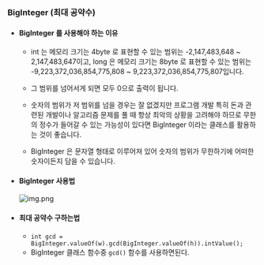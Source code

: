 ### BigInteger (최대 공약수)

* #### BigInteger 를 사용해야 하는 이유
    * int 는 메모리 크기는 4byte 로 표현할 수 있는 범위는 -2,147,483,648 ~ 2,147,483,647이고, long 은 메모리 크기는 8byte 로 표현할 수 있는 범위는 -9,223,372,036,854,775,808 ~ 9,223,372,036,854,775,807입니다. 
    
    * 그 범위를 넘어서게 되면 모두 0으로 출력이 됩니다.
      
    * 숫자의 범위가 저 범위를 넘을 경우는 잘 없겠지만 프로그램 개발 특히 돈과 관련된 개발이나 알고리즘 문제를 풀 때 항상 최악의 상황을 고려해야 하므로 무한의 정수가 들어갈 수 있는 가능성이 있다면 
      BigInteger 이라는 클래스를 활용하는 것이 좋습니다. 
      
    * BigInteger 은 문자열 형태로 이루어져 있어 숫자의 범위가 무한하기에 어떠한 숫자이든지 담을 수 있습니다.
    

* #### BigInteger 사용법
    ![img.png](BigInteger%20사용법.png)
  

* #### 최대 공약수 구하는법
    * ``` int gcd = BigInteger.valueOf(w).gcd(BigInteger.valueOf(h)).intValue(); ```
    * BigInteger 클래스 함수중 ```gcd()``` 함수를 사용하면된다.
